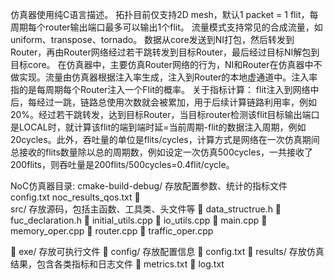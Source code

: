 仿真器使用纯C语言描述。 
拓扑目前仅支持2D mesh，默认1 packet = 1 flit，每周期每个router输出端口最多可以输出1个flit。
流量模式支持常见的合成流量，如uniform、transpose、tornado。
数据从core发送到NI打包，然后转发到Router，再由Router网络经过若干跳转发到目标Router，最后经过目标NI解包到目标core。
在仿真器中，主要仿真Router网络的行为，NI和Router在仿真器中不做实现。流量由仿真器根据注入率生成，注入到Router的本地虚通道中。注入率指的是每周期每个Router注入一个Flit的概率。
关于指标计算：
flit注入到网络中后，每经过一跳，链路总使用次数就会被累加，用于后续计算链路利用率，例如20%。经过若干跳转发，达到目标Router，当目标router检测该flit目标输出端口是LOCAL时，就计算该flit的端到端时延=当前周期-flit的数据注入周期，例如20cycles。此外，吞吐量的单位是flits/cycles，计算方式是网络在一次仿真期间总接收的flits数量除以总的周期数，例如设定一次仿真500cycles，一共接收了200flits，则吞吐量是200flits/500cycles=0.4flit/cycle。

NoC仿真器目录:
	cmake-build-debug/   存放配置参数、统计的指标文件
		config.txt
		noc_results_qos.txt
			
	src/       存放源码，包括主函数、工具类、头文件等
	data_structrue.h
	fuc_declaration.h
	initial_utils.cpp
	io_utils.cpp
	main.cpp
	memory_oper.cpp
	router.cpp
	traffic_oper.cpp

	exe/       存放可执行文件
	config/    存放配置信息
	config.txt
	results/    存放仿真结果，包含各类指标和日志文件
	metrics.txt
	log.txt
